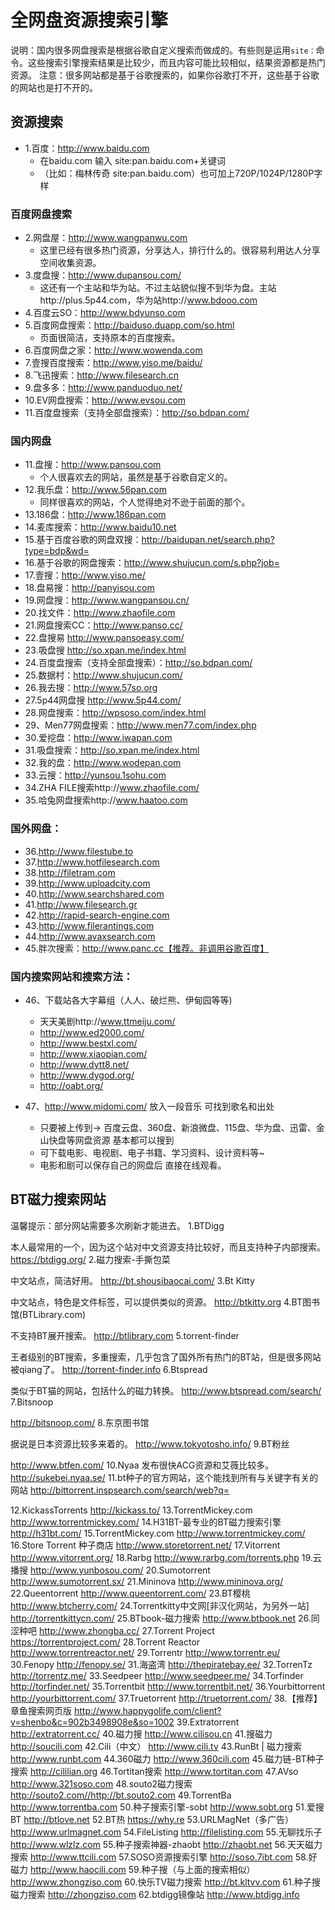 # 全网盘资源搜索引擎

说明：国内很多网盘搜索是根据谷歌自定义搜索而做成的。有些则是运用`site：`命令。这些搜索引擎搜索结果是比较少，而且内容可能比较相似，结果资源都是热门资源。
注意：很多网站都是基于谷歌搜索的，如果你谷歌打不开，这些基于谷歌的网站也是打不开的。

## 资源搜索

* 1.百度：http://www.baidu.com
  - 在baidu.com 输入 site:pan.baidu.com+关键词
  - （比如：梅林传奇 site:pan.baidu.com）也可加上720P/1024P/1280P字样 

### 百度网盘搜索

* 2.网盘屋：http://www.wangpanwu.com
  - 这里已经有很多热门资源，分享达人，排行什么的。很容易利用达人分享空间收集资源。
* 3.度盘搜：http://www.dupansou.com/
  - 这还有一个主站和华为站。不过主站貌似搜不到华为盘。主站http://plus.5p44.com，华为站http://www.bdooo.com
* 4.百度云SO：http://www.bdyunso.com
* 5.百度网盘搜索：http://baiduso.duapp.com/so.html
  - 页面很简洁，支持原本的百度搜索。
* 6.百度网盘之家：http://www.wowenda.com
* 7.壹搜百度搜索：http://www.yiso.me/baidu/
* 8.飞迅搜索：http://www.filesearch.cn
* 9.盘多多：http://www.panduoduo.net/
* 10.EV网盘搜索：http://www.evsou.com
* 11.百度盘搜索（支持全部盘搜索）：http://so.bdpan.com/

### 国内网盘

* 11.盘搜：http://www.pansou.com
  - 个人很喜欢去的网站，虽然是基于谷歌自定义的。
* 12.我乐盘：http://www.56pan.com
  - 同样很喜欢的网站，个人觉得绝对不逊于前面的那个。
* 13.186盘：http://www.186pan.com
* 14.麦库搜索：http://www.baidu10.net
* 15.基于百度谷歌的网盘双搜：http://baidupan.net/search.php?type=bdp&wd=
* 16.基于谷歌的网盘搜索：http://www.shujucun.com/s.php?job=
* 17.壹搜：http://www.yiso.me/
* 18.盘易搜：http://panyisou.com
* 19.网盘搜：http://www.wangpansou.cn/
* 20.找文件：http://www.zhaofile.com
* 21.网盘搜索CC：http://www.panso.cc/
* 22.盘搜易 http://www.pansoeasy.com/
* 23.吸盘搜 http://so.xpan.me/index.html
* 24.百度盘搜索（支持全部盘搜索）：http://so.bdpan.com/
* 25.数据村：http://www.shujucun.com/
* 26.我去搜：http://www.57so.org
* 27.5p44网盘搜 http://www.5p44.com/
* 28.网盘搜索：http://wpsoso.com/index.html
* 29、Men77网盘搜索：http://www.men77.com/index.php
* 30.爱挖盘：http://www.iwapan.com
* 31.吸盘搜索：http://so.xpan.me/index.html
* 32.我的盘：http://www.wodepan.com
* 33.云搜：http://yunsou.1sohu.com
* 34.ZHA FILE搜索http://www.zhaofile.com/
* 35.哈兔网盘搜索http://www.haatoo.com

### 国外网盘：

* 36.http://www.filestube.to
* 37.http://www.hotfilesearch.com
* 38.http://filetram.com
* 39.http://www.uploadcity.com
* 40.http://www.searchshared.com
* 41.http://www.filesearch.gr
* 42.http://rapid-search-engine.com
* 43.http://www.filerantings.com
* 44.http://www.avaxsearch.com
* 45.胖次搜索：http://www.panc.cc【推荐。非调用谷歌百度】

### 国内搜索网站和搜索方法：

* 46、下载站各大字幕组（人人、破烂熊、伊甸园等等)
  - 天天美剧http://www.ttmeiju.com/
  - http://www.ed2000.com/
  - http://www.bestxl.com/
  - http://www.xiaopian.com/
  - http://www.dytt8.net/
  - http://www.dygod.org/
  - http://oabt.org/

* 47、http://www.midomi.com/ 放入一段音乐 可找到歌名和出处
  - 只要被上传到→ 百度云盘、360盘、新浪微盘、115盘、华为盘、迅雷、金山快盘等网盘资源 基本都可以搜到
  - 可下载电影、电视剧、电子书籍、学习资料、设计资料等~
  - 电影和剧可以保存自己的网盘后 直接在线观看。

## BT磁力搜索网站

温馨提示：部分网站需要多次刷新才能进去。
1.BTDigg

本人最常用的一个，因为这个站对中文资源支持比较好，而且支持种子内部搜索。
https://btdigg.org/
2.磁力搜索-手撕包菜

中文站点，简洁好用。
http://bt.shousibaocai.com/
3.Bt Kitty

中文站点，特色是文件标签，可以提供类似的资源。
http://btkitty.org
4.BT图书馆(BTLibrary.com)

不支持BT展开搜索。
http://btlibrary.com
5.torrent-finder

王者级别的BT搜索，多重搜索，几乎包含了国外所有热门的BT站，但是很多网站被qiang了。
http://torrent-finder.info
6.Btspread

类似于BT猫的网站，包括什么的磁力转换。
http://www.btspread.com/search/
7.Bitsnoop

http://bitsnoop.com/
8.东京图书馆

据说是日本资源比较多来着的。
http://www.tokyotosho.info/
9.BT粉丝

http://www.btfen.com/
10.Nyaa
发布很快ACG资源和艾薇比较多。
http://sukebei.nyaa.se/
11.bt种子的官方网站，这个能找到所有与关键字有关的网站
http://bittorrent.inspsearch.com/search/web?q=

12.KickassTorrents
http://kickass.to/
13.TorrentMickey.com
http://www.torrentmickey.com/
14.H31BT-最专业的BT磁力搜索引擎
http://h31bt.com/
15.TorrentMickey.com
http://www.torrentmickey.com/
16.Store Torrent 种子商店
http://www.storetorrent.net/
17.Vitorrent
http://www.vitorrent.org/
18.Rarbg
http://www.rarbg.com/torrents.php
19.云播搜
http://www.yunbosou.com/
20.Sumotorrent
http://www.sumotorrent.sx/
21.Mininova
http://www.mininova.org/
22.Queentorrent
http://www.queentorrent.com/
23.BT樱桃
http://www.btcherry.com/
24.Torrentkitty中文网[非汉化网站，为另外一站]
http://torrentkittycn.com/
25.BTbook-磁力搜索
http://www.btbook.net
26.同涩种吧
http://www.zhongba.cc/
27.Torrent Project
https://torrentproject.com/
28.Torrent Reactor
http://www.torrentreactor.net/
29.Torrentr
http://www.torrentr.eu/
30.Fenopy
http://fenopy.se/
31.海盗湾
http://thepiratebay.ee/
32.TorrenTz
http://torrentz.me/
33.Seedpeer
http://www.seedpeer.me/
34.Torfinder
http://torfinder.net/
35.Torrentbit
http://www.torrentbit.net/
36.Yourbittorrent
http://yourbittorrent.com/
37.Truetorrent
http://truetorrent.com/
38.【推荐】章鱼搜索网页版
http://www.happygolife.com/client?v=shenbo&c=902b3498908e&so=1002
39.Extratorrent
http://extratorrent.cc/
40.磁力搜
http://www.cilisou.cn
41.搜磁力
http://soucili.com
42.Cili（中文）
http://www.cili.tv
43.RunBt | 磁力搜索
http://www.runbt.com
44.360磁力
http://www.360cili.com
45.磁力链-BT种子搜索
http://cililian.org
46.Tortitan搜索
http://www.tortitan.com
47.AVso
http://www.321soso.com
48.souto2磁力搜索
http://souto2.com//http://bt.souto2.com
49.TorrentBa
http://www.torrentba.com
50.种子搜索引擎-sobt
http://www.sobt.org
51.爱搜BT
http://btlove.net
52.BT热
https://why.re
53.URLMagNet（多广告）
http://www.urlmagnet.com
54.FileListing
http://filelisting.com
55.无聊找乐子
http://www.wlzlz.com
55.种子搜索神器-zhaobt
http://zhaobt.net
56.天天磁力搜索
http://www.ttcili.com
57.SOSO资源搜索引擎
http://soso.7ibt.com
58.好磁力
http://www.haocili.com
59.种子搜（与上面的搜索相似）
http://www.zhongziso.com
60.快乐TV磁力搜索
http://bt.kltvv.com
61.种子搜磁力搜索
http://zhongziso.com
62.btdigg镜像站
http://www.btdigg.info
